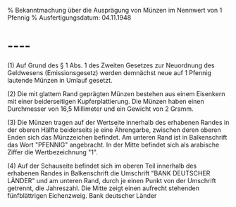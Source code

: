 % Bekanntmachung über die Ausprägung von Münzen im Nennwert von 1 Pfennig
% Ausfertigungsdatum: 04.11.1948
 
# ----

(1) Auf Grund des § 1 Abs. 1 des Zweiten Gesetzes zur Neuordnung des Geldwesens (Emissionsgesetz) werden demnächst neue auf 1 Pfennig lautende Münzen in Umlauf gesetzt.

(2) Die mit glattem Rand geprägten Münzen bestehen aus einem Eisenkern mit einer beiderseitigen Kupferplattierung. Die Münzen haben einen Durchmesser von 16,5 Millimeter und ein Gewicht von 2 Gramm.

(3) Die Münzen tragen auf der Wertseite innerhalb des erhabenen Randes in der oberen Hälfte beiderseits je eine Ährengarbe, zwischen deren oberen Enden sich das Münzzeichen befindet. Am unteren Rand ist in Balkenschrift das Wort "PFENNIG" angebracht. In der Mitte befindet sich als arabische Ziffer die Wertbezeichnung "1".

(4) Auf der Schauseite befindet sich im oberen Teil innerhalb des erhabenen Randes in Balkenschrift die Umschrift "BANK DEUTSCHER LÄNDER" und am unteren Rand, durch je einen Punkt von der Umschrift getrennt, die Jahreszahl. Die Mitte zeigt einen aufrecht stehenden fünfblättrigen Eichenzweig. 
Bank deutscher Länder
